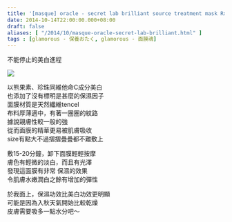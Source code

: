 ```yaml
---
title: '[masque] oracle - secret lab brilliant source treatment mask Rx'
date: 2014-10-14T22:00:00.000+08:00
draft: false
aliases: [ "/2014/10/masque-oracle-secret-lab-brilliant.html" ]
tags : [glamorous - 保養おたく, glamorous - 面膜魂]
---
```


不能停止的美白進程  

[![](https://3.bp.blogspot.com/-awhkLSvmkTc/XE1TQIgd3SI/AAAAAAAAHFs/W8ZfV3A-YTAyrlwB3qzlp7Cxb4oM_biEwCLcBGAs/s640/15407556111_e4b8b814f9_z.jpg)](https://3.bp.blogspot.com/-awhkLSvmkTc/XE1TQIgd3SI/AAAAAAAAHFs/W8ZfV3A-YTAyrlwB3qzlp7Cxb4oM_biEwCLcBGAs/s1600/15407556111_e4b8b814f9_z.jpg)

以熊果素、珍珠同維他命C成分美白  
也添加了沒有標明是甚麼的保濕因子  
面膜材質是天然纖維tencel  
布料厚薄適中，有著一圈圈的紋路  
據說親膚性較一般的強  
從而面膜的精華更易被肌膚吸收  
size有點大不過摺摺疊疊都不難敷上  
  
敷15-20分鐘，卸下面膜輕輕按摩  
膚色有輕微的淡白，而且有光澤  
發現這面膜有非常 保濕的效果  
令肌膚水嫩潤白之餘有增加的彈性  
  
於我面上，保濕功效比美白功效更明顯  
可能是因為入秋天氣開始比較乾燥  
皮膚需要吸多一點水分吧～